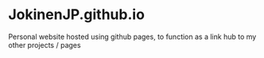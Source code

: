# JokinenJP.github.io

Personal website hosted using github pages, to function as a link hub to my other projects / pages